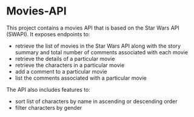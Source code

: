 # Movies-API

This project contains a movies API that is based on the Star Wars API (SWAPI). It exposes endpoints to:

* retrieve the list of movies in the Star Wars API along with the story summary and total number of comments associated with each movie
* retrieve the details of a particular movie 
* retrieve the characters in a particular movie
* add a comment to a particular movie
* list the comments associated with a particular movie

The API also includes features to:
* sort list of characters by name in ascending or descending order
* filter characters by gender

